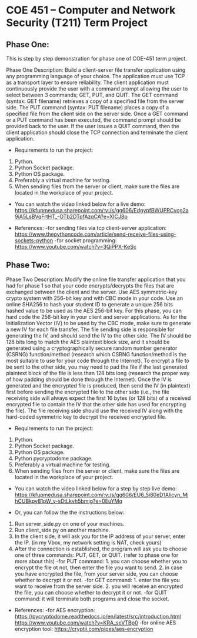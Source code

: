 # COE 451 – Computer and Network Security (T211) Term Project

## Phase One:
This is step by step demonstration for phase one of COE-451 term project.

Phase One Description:
Build a client-server file transfer application using any programming language of your choice. The
application must use TCP as a transport layer to ensure reliability. The client application must
continuously provide the user with a command prompt allowing the user to select between 3 commands;
GET, PUT, and QUIT. The GET command (syntax: GET filename) retrieves a copy of a specified file
from the server side. The PUT command (syntax: PUT filename) places a copy of a specified file from the
client side on the server side. Once a GET command or a PUT command has been executed, the command
prompt should be provided back to the user. If the user issues a QUIT command, then the client
application should close the TCP connection and terminate the client application.

* Requirements to run the project:
1. Python.
2. Python Socket package.
3. Python OS package.
4. Preferably a virtual machine for testing.
5. When sending files from the server or client, make sure the files are located in the workplace of your project.

* You can watch the video linked below for a live demo:
https://kfupmedusa.sharepoint.com/:v:/s/gg606/EdgypfBWUPRCvcg2a9iA5LsBVqFrtHT_-OTb2DTpfAzqCA?e=XICJ8p

* References:
-for sending files via tcp client-server application:
     https://www.thepythoncode.com/article/send-receive-files-using-sockets-python
-for socket programming:
     https://www.youtube.com/watch?v=3QiPPX-KeSc

## Phase Two: 

Phase Two Description:
Modify the online file transfer application that you had for phase 1 so that your code encrypts/decrypts the
files that are exchanged between the client and the server. Use AES symmetric-key crypto system with
256-bit key and with CBC mode in your code. Use an online SHA256 to hash your student ID to
generate a unique 256 bits hashed value to be used as the AES 256-bit key. For this phase, you can hard
code the 256-bit key in your client and server applications. As for the Initialization Vector (IV) to be used
by the CBC mode, make sure to generate a new IV for each file transfer. The file sending side is
responsible for generating the IV, and should send the IV to the other side. The IV should be 128 bits long
to match the AES plaintext block size, and it should be generated using a cryptographically secure
random number generator (CSRNG) function/method (research which CSRNG function/method is the
most suitable to use for your code through the Internet). To encrypt a file to be sent to the other side, you
may need to pad the file if the last generated plaintext block of the file is less than 128 bits long (research
the proper way of how padding should be done through the Internet). Once the IV is generated and the
encrypted file is produced, then send the IV (in plaintext) first before sending the encrypted file to the
other side (i.e., the file receiving side will always expect the first 16 bytes (or 128 bits) of a received
encrypted file to contain the IV that the other side has used for encrypting the file). The file receiving side
should use the received IV along with the hard-coded symmetric key to decrypt the received encrypted
file.

* Requirements to run the project:
1. Python.
2. Python Socket package.
3. Python OS package.
4. Python pycryptodome package.
5. Preferably a virtual machine for testing.
6. When sending files from the server or client, make sure the files are located in the workplace of your project.

* You can watch the video linked below for a step by step live demo:
https://kfupmedusa.sharepoint.com/:v:/s/gg606/EU6_5i80eD1Alicyn_MjhCUBkpy81pW_y-sDtLkvh5bmjg?e=0EuYMq

* Or, you can follow the the instructions below:
1. Run server_side.py on one of your machines.
2. Run client_side.py on another machine.
3. In the client side, it will ask you for the IP address of your server, enter the IP. (in my Vbox, my network setting is NAT, check yours)
4. After the connection is established, the program will ask you to choose one of three commands: PUT, GET, or QUIT. (refer to phase one for more about this)
     -for PUT command: 
          1. you can choose whether you to encrypt the file ot not, then enter the file you want to send.
          2. in case you have encrypted the file, from your server side, you can choose whether to decrypt it or not.
     -for GET command:
          1. enter the file you want to receive from the server side.
          2. you will receive an encrypted the file, you can choose whether to decrypt it or not.
     -for QUIT command:
          it will terminate both programs and close the socket.

* References:
-for AES encryption:
     https://pycryptodome.readthedocs.io/en/latest/src/introduction.html
     https://www.youtube.com/watch?v=KRA_scVTBp0
-for online AES encryption tool:
     https://cryptii.com/pipes/aes-encryption